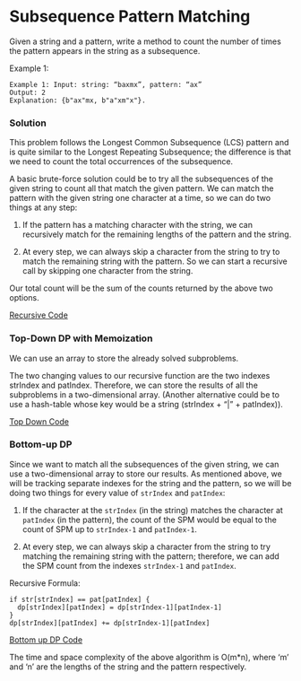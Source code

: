 # Subsequence Pattern Matching

Given a string and a pattern, write a method to count the number of times the pattern appears in the string as a subsequence.

Example 1:

```
Example 1: Input: string: “baxmx”, pattern: “ax”
Output: 2
Explanation: {b"ax"mx, b"a"xm"x"}.
```

### Solution

This problem follows the Longest Common Subsequence (LCS) pattern and is quite similar to the Longest Repeating Subsequence; the difference is that we need to count the total occurrences of the subsequence.

A basic brute-force solution could be to try all the subsequences of the given string to count all that match the given pattern. We can match the pattern with the given string one character at a time, so we can do two things at any step:

1. If the pattern has a matching character with the string, we can recursively match for the remaining lengths of the pattern and the string.

2. At every step, we can always skip a character from the string to try to match the remaining string with the pattern. So we can start a recursive call by skipping one character from the string.

Our total count will be the sum of the counts returned by the above two options.

[Recursive Code](../Subsequence-Pattern-Matching/spm-recursive.js)

### Top-Down DP with Memoization

We can use an array to store the already solved subproblems.

The two changing values to our recursive function are the two indexes strIndex and patIndex. Therefore, we can store the results of all the subproblems in a two-dimensional array. (Another alternative could be to use a hash-table whose key would be a string (strIndex + “|” + patIndex)).

[Top Down Code](../Subsequence-Pattern-Matching/spm-topdown.js)

### Bottom-up DP

Since we want to match all the subsequences of the given string, we can use a two-dimensional array to store our results. As mentioned above, we will be tracking separate indexes for the string and the pattern, so we will be doing two things for every value of `strIndex` and `patIndex`:

1. If the character at the `strIndex` (in the string) matches the character at `patIndex` (in the pattern), the count of the SPM would be equal to the count of SPM up to `strIndex-1` and `patIndex-1`.

2. At every step, we can always skip a character from the string to try matching the remaining string with the pattern; therefore, we can add the SPM count from the indexes `strIndex-1` and `patIndex`.

Recursive Formula:

```
if str[strIndex] == pat[patIndex] {
  dp[strIndex][patIndex] = dp[strIndex-1][patIndex-1]
}
dp[strIndex][patIndex] += dp[strIndex-1][patIndex]
```

[Bottom up DP Code](../Subsequence-Pattern-Matching/spm-bottomup.js)

The time and space complexity of the above algorithm is O(m\*n), where ‘m’ and ‘n’ are the lengths of the string and the pattern respectively.
